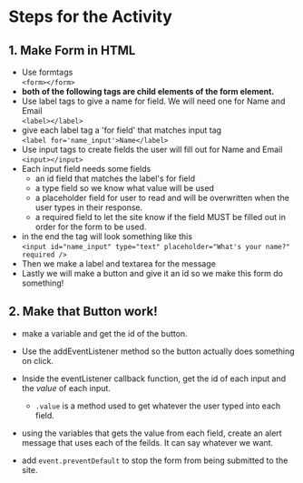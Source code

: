 # Steps for the Activity

## 1. Make Form in HTML
   * Use formtags
 \
  ```<form></form>```
   * **both of the following tags are child elements of the form element.**
   * Use label tags to give a name for field. We will need one for Name and Email
 \
 ```<label></label>```
   * give each label tag a 'for field' that matches input tag
    \
    ```<label for='name_input'>Name</label>```
   * Use input tags to create fields the user will fill out for Name and Email
 \
 ```<input></input>```
   * Each input field needs some fields
      * an id field that matches the label's for field
      * a type field so we know what value will be used
      * a placeholder field for user to read and will be overwritten when the user types in their response.
      * a required field to let the site know if the field MUST be filled out in order for the form to be used.
   * in the end the tag will look something like this
   \
   ```<input id="name_input" type="text" placeholder="What's your name?" required />```
   * Then we make a label and textarea for the message
   * Lastly we will make a button and give it an id so we make this form do something!

## 2. Make that Button work!
   * make a variable and get the id of the button.

   * Use the addEventListener method so the button actually does something on click.

   * Inside the eventListener callback function, get the id of each input and the *value* of each input.
      * ```.value``` is a method used to get whatever the user typed into each field.

   * using the variables that gets the value from each field, create an alert message that uses each of the feilds. It can say whatever we want.

   * add ```event.preventDefault``` to stop the form from being submitted to the site. 
